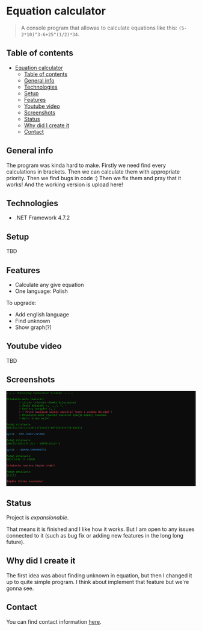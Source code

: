 # Equation calculator

>A console program that allowas to calculate equations like this: `(5-2*10)^3-6+25^(1/2)*34`.

## Table of contents

- [Equation calculator](#equation-calculator)
  - [Table of contents](#table-of-contents)
  - [General info](#general-info)
  - [Technologies](#technologies)
  - [Setup](#setup)
  - [Features](#features)
  - [Youtube video](#youtube-video)
  - [Screenshots](#screenshots)
  - [Status](#status)
  - [Why did I create it](#why-did-i-create-it)
  - [Contact](#contact)

## General info

The program was kinda hard to make. Firstly we need find every calculations in brackets. Then we can calculate them with appropriate priority. Then we find bugs in code :) Then we fix them and pray that it works! And the working version is upload here!

## Technologies

* .NET Framework 4.7.2

## Setup

TBD

## Features

* Calculate any give equation
* One language: Polish

To upgrade:

* Add english language
* Find unknown
* Show graph(?)

## Youtube video

TBD

## Screenshots

![Screenshot 1](./ReadMeIMG/Screen1.png)

## Status

Project is _expansionable_.

That means it is finished and I like how it works. But I am open to any issues connected to it (such as bug fix or adding new features in the long long future).

## Why did I create it

The first idea was about finding unknown in equation, but then I changed it up to quite simple program. I think about implement that feature but we're gonna see. 

## Contact

You can find contact information [here](https://jacek-jendrzejewski.azurewebsites.net/Contact).
